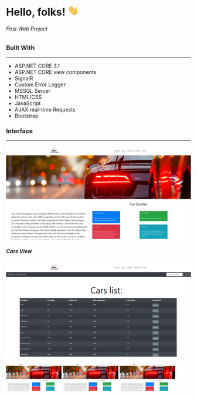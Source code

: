 
# Hello, folks! <img src="https://raw.githubusercontent.com/mitko1725/WebCarApp/main/images/wave.gif" width="30px">
<h6>First Web Project</h6>


<h3>Built With</h3>
<hr/>
<ul>
<li>ASP.NET CORE 3.1</li>
<li>ASP.NET CORE view components</li>
<li>SignalR</li>
<li>Custom Error Logger</li>
<li>MSSQL Server</li>
<li>HTML/CSS</li>
<li>JavaScript</li>
<li>AJAX real-time Requests</li>
<li>Bootstrap</li>
</ul>


<h3>Interface</h3>
<hr/>
<img src="https://raw.githubusercontent.com/mitko1725/WebCarApp/main/images/Intro.PNG"/>



<h5>Cars View</h5>
<img src="https://raw.githubusercontent.com/mitko1725/WebCarApp/main/images/cars1.PNG"/>



<p float="left">
  <img src="https://raw.githubusercontent.com/mitko1725/WebCarApp/main/images/Intro.PNG" width="30%; height: 400px;" />
  <img src="https://raw.githubusercontent.com/mitko1725/WebCarApp/main/images/Intro.PNG" width="30%; height: 400px;" /> 
  <img src="https://raw.githubusercontent.com/mitko1725/WebCarApp/main/images/Intro.PNG" width="30%; height: 400px;" />
</p>